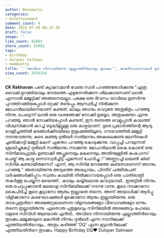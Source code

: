 ```yaml
---
author: Beaumaris
categories:
- Entertainment
comment_count: 0
date: 2022-07-29 08:15:29
draft: false
image: ''
like_count: 82803
share_count: 55092
tags:
- birthday
- dulquar Salmaan
- mammootty
title: '''അവിടെ നിന്നായിരുന്നു എല്ലാത്തിന്‍റെയും തുടക്കം'', ജന്മദിനാശംസകൾ ദുൽഖർ ...'
view_count: 2039164
---
```


**CK Rakhavan** പണ്ട് ക്യാമറാമാന്‍ വേണു സാര്‍ പറഞ്ഞതോര്‍ക്കുന്നു "എത്ര വൈകി ഉറങ്ങിയാലും നേരത്തെ എഴുന്നേല്‍ക്കുന്ന ശീലക്കാരനാണ് ലാല്‍. എന്നാല്‍ മമ്മൂട്ടിക്ക് അങ്ങനെയല്ലാ..പക്ഷേ ഒരു ദിവസം രാവിലെ ഉണര്‍ന്നു പുറത്തിറങ്ങിയപ്പോള്‍ ഒറ്റക്ക് തണുപ്പും ആസ്വദിച്ച് നില്‍ക്കുന്ന മോഹന്‍ലാലിനെയാണ് കണ്ടത്. ലാലും ഞാനും വെറുതേ അതുമിതും പറഞ്ഞു നിന്നു. പെട്ടെന്ന് ലാല്‍ ഒരു വശത്തേക്ക് നോക്കി ഉയ്യോ, അതുകണ്ടോ എന്നു പറഞ്ഞു. ഞാന്‍ നോക്കിയപ്പോള്‍ കണ്ടത്, ഈ തണുത്ത വെളുപ്പാന്‍ കാലത്ത് വിശ്വസിക്കാന്‍ കുറച്ച് ബുദ്ധിമുട്ടുള്ള ഒരു കാഴ്ചയാണ്. ദൂരെ പ്രഭാതത്തിന്റെ ആദ്യ വെളിച്ചത്തില്‍ മരങ്ങള്‍ക്കിടയിലെ ഇളംമഞ്ഞിലൂടെ, ഗൗരവത്തില്‍ മമ്മൂട്ടി നടന്നുവരുന്നു; കുടെ കുഞ്ഞു ദുല്‍ഖര്‍ സല്‍മാനും.അകലെക്കണ്ട മലനിരകള്‍ ചൂണ്ടിക്കാട്ടി മമ്മൂട്ടി മകന് എന്തോ പറഞ്ഞു കൊടുക്കുന്നു. വാപ്പച്ചി പറയുന്നത് ശ്രദ്ധിച്ചുകേട്ട് ദുല്‍ഖര്‍ സല്‍മാനും നടക്കുന്നു. മോഹന്‍ലാല്‍ കൈ കൊണ്ട് ഒരു സിനിമാഫ്രെയിം ഉണ്ടാക്കി അച്ഛനെയും മകനെയും അതിനുള്ളില്‍ കംപോസ് ചെയ്ത് ആ കാഴ്ച ഒന്നാസ്വദിച്ചിട്ട് എന്നോട് ചോദിച്ചു..!''അണ്ണാച്ചി ലയണ്‍ കിങ് സിനിമ കണ്ടായിരുന്നോ? എന്ന്, ആ സിനിമ നേരത്തേ കണ്ടതാണെന്ന് ഞാനും പറഞ്ഞു " അതായിരുന്നു അദ്യത്തെ അദ്ധ്യായം. പിന്നീട് പത്തിരുപത് വര്‍ഷങ്ങള്‍ക്കിപ്പുറം സ്വന്തം കാലില്‍ നില്‍ക്കാറായപ്പോള്‍ ഒരു പാതിരാത്രി തകര്‍ത്തു പെയ്യുന്ന മഴയത്ത്.. കുടയും കയ്യിലൊരു കവറുയായി.. ഇരുട്ടില്‍ നിന്നും ഒരു ചെറുപ്പക്കാരന്‍ മലയാള സിനിമയിലേക്ക് നടന്നു വന്നു. കൂടെ നടക്കാനോ കൈപിടിച്ച് കൂടെ കൂട്ടാനോ ആരും ഇല്ലാതെ തന്നെ. അന്ന് അയാള്‍ക്ക് ആര്‍പ്പു വിളിക്കാനോ കരഘോഷങ്ങള്‍ മുഴക്കാനോ ആരും ഇല്ലായിരുന്നു. ഒരു താരപുത്രന്‍റെ അരങ്ങേറ്റമാണെന്ന വിളമ്പരങ്ങളോ വീരവാദങ്ങളോ ഒന്നും തന്നെ ഇല്ലായിരുന്നു. ഏതൊരു പുതുമുഖവും സിനിമയില്‍ അരങ്ങേറും പോലെ വളരെ സിമ്പിള്‍ ആയൊരു എന്‍ട്രി.. അവിടെ നിന്നായിരുന്നു എല്ലാത്തിന്‍റെയും തുടക്കം.മമ്മൂക്കയുടെ മകനില്‍ നിന്നും ദുല്‍ഖര്‍ എന്ന നടനിലേക്ക് എത്തിയതിന്‍റെയും.. അതും കഴിഞ്ഞ് 'DQ' എന്ന ബ്രാന്‍റിലേക്ക് എത്തിയതിന്‍റെ തുടക്കം. Happy Birthday DQ❤ Dulquer Salmaan